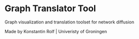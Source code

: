 # Graph Translator Tool
Graph visualization and translation toolset for network diffusion

Made by Konstantin Rolf | Univeristy of Groningen
